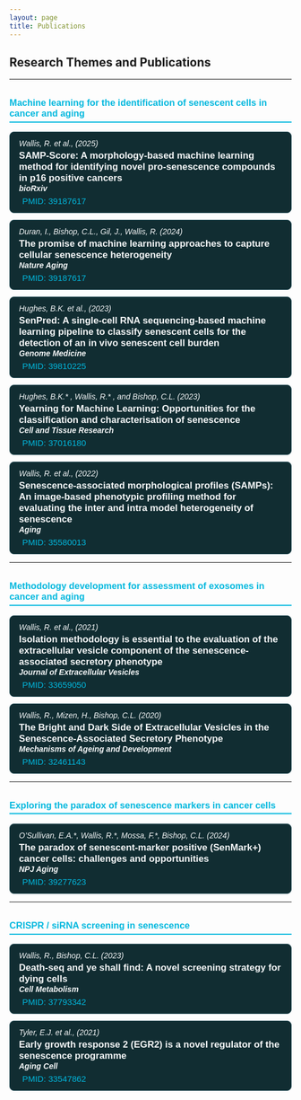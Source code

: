```yaml
---
layout: page
title: Publications
---
```


<style>
  h3.theme-title {
    color: #02b8de;
    border-bottom: 2px solid #02b8de;
    padding-bottom: 0.3rem;
    margin-top: 2rem;
    font-weight: 600;
    font-family: Arial, sans-serif;
  }
  
  .pub-entry {
    background: #112D32;
    border: 1px solid #254E58;
    border-radius: 8px;
    padding: 12px 16px;
    margin: 12px 0;
    color: #f7f9fa;
    font-family: Arial, sans-serif;
  }

  .pub-title {
    font-weight: 700;
    font-size: 1.05rem;
  }

  .pub-authors {
    font-style: italic;
    margin-bottom: 4px;
  }

  .pub-journal {
    font-weight: 600;
    margin-bottom: 6px;
  }

  .pub-links a {
    color: #02b8de;
    text-decoration: none;
    margin-right: 12px;
    font-size: 0.95rem;
  }
  
  .pub-links a:hover {
    text-decoration: underline;
  }
  
  .fa-link, .fa-file-pdf {
    margin-right: 6px;
  }
</style>

## Research Themes and Publications

---

<h3 class="theme-title">Machine learning for the identification of senescent cells in cancer and aging</h3>

<div class="pub-entry">
  <div class="pub-authors">Wallis, R. et al., (2025)</div>
  <div class="pub-title">SAMP-Score: A morphology-based machine learning method for identifying novel pro-senescence compounds in p16 positive cancers</div>
  <div class="pub-journal"><em>bioRxiv</em></div>
  <div class="pub-links">
    <a href="https://www.biorxiv.org/content/10.1101/2025.06.09.658585v1" target="_blank" rel="noopener">
      <i class="fas fa-link"></i>PMID: 39187617
    </a>
  </div>
</div>

<div class="pub-entry">
  <div class="pub-authors">Duran, I., Bishop, C.L., Gil, J., Wallis, R. (2024)</div>
  <div class="pub-title">The promise of machine learning approaches to capture cellular senescence heterogeneity</div>
  <div class="pub-journal"><em>Nature Aging</em></div>
  <div class="pub-links">
    <a href="https://pubmed.ncbi.nlm.nih.gov/39187617/" target="_blank" rel="noopener">
      <i class="fas fa-link"></i>PMID: 39187617
    </a>
  </div>
</div>

<div class="pub-entry">
  <div class="pub-authors">Hughes, B.K. et al., (2023)</div>
  <div class="pub-title">SenPred: A single-cell RNA sequencing-based machine learning pipeline to classify senescent cells for the detection of an in vivo senescent cell burden</div>
  <div class="pub-journal"><em>Genome Medicine</em></div>
  <div class="pub-links">
    <a href="https://genomemedicine.biomedcentral.com/articles/10.1186/s13073-024-01418-0" target="_blank" rel="noopener">
      <i class="fas fa-link"></i>PMID: 39810225
    </a>
  </div>
</div>

<div class="pub-entry">
  <div class="pub-authors">Hughes, B.K.* , Wallis, R.* , and Bishop, C.L. (2023)</div>
  <div class="pub-title">Yearning for Machine Learning: Opportunities for the classification and characterisation of senescence</div>
  <div class="pub-journal"><em>Cell and Tissue Research</em></div>
  <div class="pub-links">
    <a href="https://pubmed.ncbi.nlm.nih.gov/37016180/" target="_blank" rel="noopener">
      <i class="fas fa-link"></i>PMID: 37016180
    </a>
  </div>
</div>

<div class="pub-entry">
  <div class="pub-authors">Wallis, R. et al., (2022)</div>
  <div class="pub-title">Senescence-associated morphological profiles (SAMPs): An image-based phenotypic profiling method for evaluating the inter and intra model heterogeneity of senescence</div>
  <div class="pub-journal"><em>Aging</em></div>
  <div class="pub-links">
    <a href="https://pubmed.ncbi.nlm.nih.gov/35580013/" target="_blank" rel="noopener">
      <i class="fas fa-link"></i>PMID: 35580013
    </a>
  </div>
</div>

---

<h3 class="theme-title">Methodology development for assessment of exosomes in cancer and aging</h3>

<div class="pub-entry">
  <div class="pub-authors">Wallis, R. et al., (2021)</div>
  <div class="pub-title">Isolation methodology is essential to the evaluation of the extracellular vesicle component of the senescence‐associated secretory phenotype</div>
  <div class="pub-journal"><em>Journal of Extracellular Vesicles</em></div>
  <div class="pub-links">
    <a href="https://pubmed.ncbi.nlm.nih.gov/33659050/" target="_blank" rel="noopener">
      <i class="fas fa-link"></i>PMID: 33659050
    </a>
  </div>
</div>

<div class="pub-entry">
  <div class="pub-authors">Wallis, R., Mizen, H., Bishop, C.L. (2020)</div>
  <div class="pub-title">The Bright and Dark Side of Extracellular Vesicles in the Senescence-Associated Secretory Phenotype</div>
  <div class="pub-journal"><em>Mechanisms of Ageing and Development</em></div>
  <div class="pub-links">
    <a href="https://pubmed.ncbi.nlm.nih.gov/32461143/" target="_blank" rel="noopener">
      <i class="fas fa-link"></i>PMID: 32461143
    </a>
  </div>
</div>

---

<h3 class="theme-title">Exploring the paradox of senescence markers in cancer cells</h3>

<div class="pub-entry">
  <div class="pub-authors">O’Sullivan, E.A.*, Wallis, R.*, Mossa, F.*, Bishop, C.L. (2024)</div>
  <div class="pub-title">The paradox of senescent-marker positive (SenMark+) cancer cells: challenges and opportunities</div>
  <div class="pub-journal"><em>NPJ Aging</em></div>
  <div class="pub-links">
    <a href="https://pubmed.ncbi.nlm.nih.gov/39277623/" target="_blank" rel="noopener">
      <i class="fas fa-link"></i>PMID: 39277623
    </a>
  </div>
</div>

---

<h3 class="theme-title">CRISPR / siRNA screening in senescence</h3>

<div class="pub-entry">
  <div class="pub-authors">Wallis, R., Bishop, C.L. (2023)</div>
  <div class="pub-title">Death-seq and ye shall find: A novel screening strategy for dying cells</div>
  <div class="pub-journal"><em>Cell Metabolism</em></div>
  <div class="pub-links">
    <a href="https://pubmed.ncbi.nlm.nih.gov/37793342/" target="_blank" rel="noopener">
      <i class="fas fa-link"></i>PMID: 37793342
    </a>
  </div>
</div>

<div class="pub-entry">
  <div class="pub-authors">Tyler, E.J. et al., (2021)</div>
  <div class="pub-title">Early growth response 2 (EGR2) is a novel regulator of the senescence programme</div>
  <div class="pub-journal"><em>Aging Cell</em></div>
  <div class="pub-links">
    <a href="https://pubmed.ncbi.nlm.nih.gov/33547862/" target="_blank" rel="noopener">
      <i class="fas fa-link"></i>PMID: 33547862
    </a>
  </div>
</div>

<!-- Font Awesome for icons -->
<link rel="stylesheet" href="https://cdnjs.cloudflare.com/ajax/libs/font-awesome/6.5.0/css/all.min.css">
